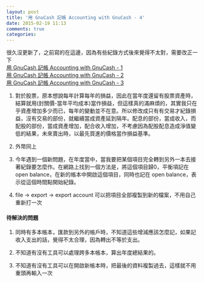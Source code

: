 ```yaml
---
layout: post
title: '用 GnuCash 記帳 Accounting with GnuCash - 4'
date: 2015-02-19 11:13
comments: true
categories: 
---
```

很久沒更新了，之前寫的在這邊，因為有些紀錄方式後來覺得不太對，需要改正一下  
[用 GnuCash 記帳 Accounting with GnuCash - 1](http://mongala-memo.blogspot.tw/2011/03/gnucash-accounting-with-gnucash-1.html)  
[用 GnuCash 記帳 Accounting with GnuCash - 2](http://mongala-memo.blogspot.tw/2011/03/gnucash-accounting-with-gnucash-2.html)  
[用 GnuCash 記帳 Accounting with GnuCash - 3](http://mongala-memo.blogspot.tw/2011/03/gnucash-accounting-with-gnucash-3.html)  
<!--more-->

1. 對於股票，原本想說每年計算每年的損益，因此在當年度還留有股票資產時，結算就用(封關價-當年平均成本)當作損益，但這樣真的滿麻煩的，其實我只在乎資產增加多少而已，每年的變動並不在意。所以修改成只有有交易才紀錄損益，沒有交易的部份，就繼續當成資產延到隔年。配息的部份，當成收入，而配股的部份，當成資產增加，配合收入增加，不考慮因為配股配息造成淨值變低的結果，未來賣出時，以最先買進的價格當作損益基準。

2. 外幣同上

3. 今年遇到一個新問題，在年度當中，當我要把某個項目完全轉到另外一本去接著紀錄要怎麼作。在網路上找到一個方法是，將這個項目歸0，平衡項記在 open balance，在新的帳本中開啟這個項目，同時也記在 open balance，表示從這個時間點開始紀錄。

4. file -> export -> export account 可以把項目全部複製到新的檔案，不用自己重新打一次




#### 待解決的問題

1. 同時有多本帳本，匯款到另外的帳戶時，不知道這些增減應該怎麼記，如果記收入支出的話，覺得不太合理，因為轉出不等於支出。

2. 不知道有沒有工具可以處理跨多本帳本，算出年度總結果的。

3. 不知道有沒有工具可以在開啟新帳本時，把最後的資料複製過去，這樣就不用重頭再輸入一次




